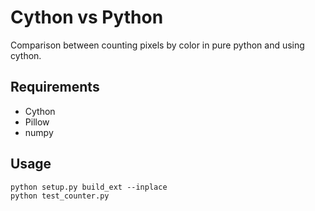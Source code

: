 # Cython vs Python


Comparison between counting pixels by color in pure python and using cython.

## Requirements

* Cython
* Pillow
* numpy

## Usage

```
python setup.py build_ext --inplace
python test_counter.py
```
